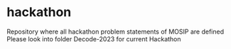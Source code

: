 # hackathon
Repository where all hackathon problem statements of MOSIP are defined
Please look into folder  Decode-2023 for current Hackathon
